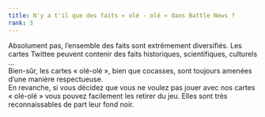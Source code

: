```yaml
---
title: N'y a t'il que des faits « olé - olé » dans Battle News ?
rank: 3
---
```


Absolument pas, l’ensemble des faits sont extrêmement diversifiés. Les cartes Twittee peuvent contenir des faits historiques, scientifiques, culturels …  
Bien-sûr, les cartes « olé-olé », bien que cocasses, sont toujours amenées d’une manière respectueuse.  
En revanche, si vous décidez que vous ne voulez pas jouer avec nos cartes « olé-olé » vous pouvez facilement les retirer du jeu. Elles sont très reconnaissables de part leur fond noir.
